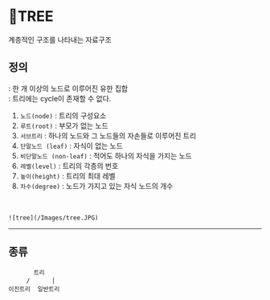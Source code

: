 # 🌴TREE
계층적인 구조를 나타내는 자료구조 </br>
## 정의 </br>
: 한 개 이상의 노드로 이루어진 유한 집합 </br>
: 트리에는 cycle이 존재할 수 없다.

1. `노드(node)` : 트리의 구성요소
2. `루트(root)` : 부모가 없는 노드
3. `서브트리` : 하나의 노드와 그 노드들의 자손들로 이루어진 트리
4. `단말노드 (leaf)` : 자식이 없는 노드
5. `비단말노드 (non-leaf)` : 적어도 하나의 자식을 가지는 노드
6. `레벨(level)` : 트리의 각층의 번호
7. `높이(height)` : 트리의 최대 레벨
8. `차수(degree)` : 노드가 가지고 있는 자식 노드의 개수 
</br>

    ![tree](/Images/tree.JPG)

---

## 종류
```
       트리
     /      |
이진트리  일반트리
```
